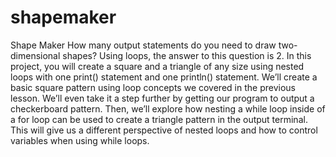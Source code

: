 # shapemaker
Shape Maker How many output statements do you need to draw two-dimensional shapes? Using loops, the answer to this question is 2. In this project, you will create a square and a triangle of any size using nested loops with one print() statement and one println() statement.  We’ll create a basic square pattern using loop concepts we covered in the previous lesson. We’ll even take it a step further by getting our program to output a checkerboard pattern.  Then, we’ll explore how nesting a while loop inside of a for loop can be used to create a triangle pattern in the output terminal. This will give us a different perspective of nested loops and how to control variables when using while loops.
